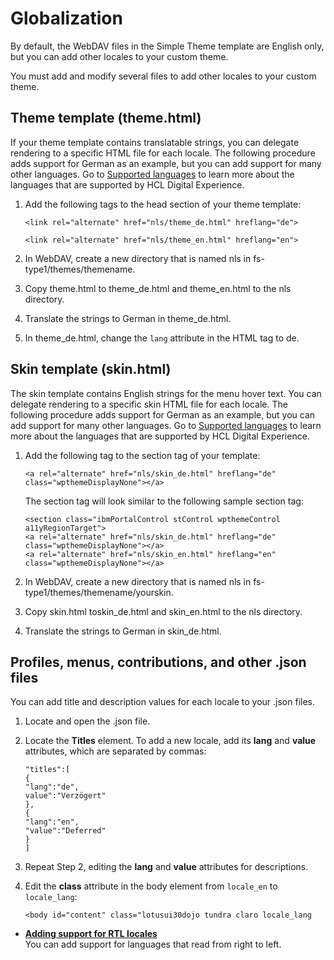 # Globalization

By default, the WebDAV files in the Simple Theme template are English only, but you can add other locales to your custom theme.

You must add and modify several files to add other locales to your custom theme.

## Theme template \(theme.html\)

If your theme template contains translatable strings, you can delegate rendering to a specific HTML file for each locale. The following procedure adds support for German as an example, but you can add support for many other languages. Go to [Supported languages](../reference/supportedlanguages.md#) to learn more about the languages that are supported by HCL Digital Experience.

1.  Add the following tags to the head section of your theme template:

    ```
    <link rel="alternate" href="nls/theme_de.html" hreflang="de">
    ```

    ```
    <link rel="alternate" href="nls/theme_en.html" hreflang="en">
    ```

2.  In WebDAV, create a new directory that is named nls in fs-type1/themes/themename.
3.  Copy theme.html to theme\_de.html and theme\_en.html to the nls directory.
4.  Translate the strings to German in theme\_de.html.
5.  In theme\_de.html, change the `lang` attribute in the HTML tag to de.

## Skin template \(skin.html\)

The skin template contains English strings for the menu hover text. You can delegate rendering to a specific skin HTML file for each locale. The following procedure adds support for German as an example, but you can add support for many other languages. Go to [Supported languages](../reference/supportedlanguages.md#) to learn more about the languages that are supported by HCL Digital Experience.

1.  Add the following tag to the section tag of your template:

    ```
    <a rel="alternate" href="nls/skin_de.html" hreflang="de" class="wpthemeDisplayNone"></a>
    ```

    The section tag will look similar to the following sample section tag:

    ```
    <section class="ibmPortalControl stControl wpthemeControl a11yRegionTarget">
    <a rel="alternate" href="nls/skin_de.html" hreflang="de" class="wpthemeDisplayNone"></a>
    <a rel="alternate" href="nls/skin_en.html" hreflang="en" class="wpthemeDisplayNone"></a>
    ```

2.  In WebDAV, create a new directory that is named nls in fs-type1/themes/themename/yourskin.
3.  Copy skin.html toskin\_de.html and skin\_en.html to the nls directory.
4.  Translate the strings to German in skin\_de.html.

## Profiles, menus, contributions, and other .json files

You can add title and description values for each locale to your .json files.

1.  Locate and open the .json file.
2.  Locate the **Titles** element. To add a new locale, add its **lang** and **value** attributes, which are separated by commas:

    ```
    "titles":[
    {
    "lang":"de",
    value":"Verzögert"
    },
    {
    "lang":"en",
    "value":"Deferred"
    }
    ]
    ```

3.  Repeat Step 2, editing the **lang** and **value** attributes for descriptions.
4.  Edit the **class** attribute in the body element from `locale_en` to `locale_lang`:

    ```
    <body id="content" class="lotusui30dojo tundra claro locale_lang
    ```


-   **[Adding support for RTL locales](themeopt_themedev_rtl_locales.md)**  
You can add support for languages that read from right to left.


